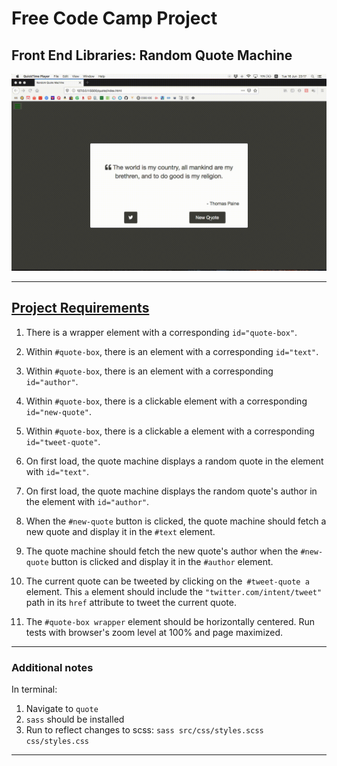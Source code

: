 # Free Code Camp Project
## Front End Libraries: Random Quote Machine

![Random Quote Machine](README/random.gif)

---

## [Project Requirements](https://www.freecodecamp.org/learn/front-end-libraries/front-end-libraries-projects/build-a-random-quote-machine)

1. There is a wrapper element with a corresponding ``id="quote-box"``.

2. Within ```#quote-box```, there is an element with a corresponding ```id="text"```.

3. Within ```#quote-box```, there is an element with a corresponding ```id="author"```.

4. Within ```#quote-box```, there is a clickable element with a corresponding ```id="new-quote"```.

5. Within ```#quote-box```, there is a clickable a element with a corresponding ```id="tweet-quote"```.

6. On first load, the quote machine displays a random quote in the element with ```id="text"```.

7. On first load, the quote machine displays the random quote's author in the element with ```id="author"```.

8. When the ```#new-quote``` button is clicked, the quote machine should fetch a new quote and display it in the ```#text``` element.

9.  The quote machine should fetch the new quote's author when the ```#new-quote``` button is clicked and display it in the ```#author``` element.

10. The current quote can be tweeted by clicking on the``` #tweet-quote a``` element. This ```a``` element should include the ```"twitter.com/intent/tweet"``` path in its ```href``` attribute to tweet the current quote.

11. The ```#quote-box wrapper``` element should be horizontally centered. Run tests with browser's zoom level at 100% and page maximized.

---

### Additional notes
In terminal:
1. Navigate to `quote`
2. ```sass``` should be installed
3. Run to reflect changes to scss:
    `sass src/css/styles.scss css/styles.css`

---
